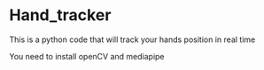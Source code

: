 # Hand_tracker
This is a python code that will track your hands position in real time

You need to install openCV and mediapipe

